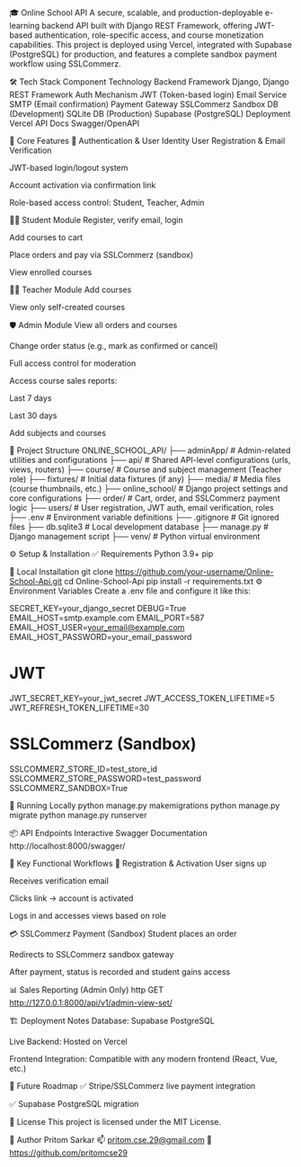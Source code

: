 🎓 Online School API
A secure, scalable, and production-deployable e-learning backend API built with Django REST Framework, offering JWT-based authentication, role-specific access, and course monetization capabilities. This project is deployed using Vercel, integrated with Supabase (PostgreSQL) for production, and features a complete sandbox payment workflow using SSLCommerz.

🛠️ Tech Stack
Component	Technology
Backend Framework	Django, Django REST Framework
Auth Mechanism	JWT (Token-based login)
Email Service	SMTP (Email confirmation)
Payment Gateway	SSLCommerz Sandbox
DB (Development)	SQLite
DB (Production)	Supabase (PostgreSQL)
Deployment	Vercel
API Docs	Swagger/OpenAPI

🔑 Core Features
🔐 Authentication & User Identity
User Registration & Email Verification

JWT-based login/logout system

Account activation via confirmation link

Role-based access control: Student, Teacher, Admin

👨‍🎓 Student Module
Register, verify email, login

Add courses to cart

Place orders and pay via SSLCommerz (sandbox)

View enrolled courses

👨‍🏫 Teacher Module
Add courses

View only self-created courses

🛡️ Admin Module
View all orders and courses

Change order status (e.g., mark as confirmed or cancel)

Full access control for moderation

Access course sales reports:

Last 7 days

Last 30 days

Add subjects and courses

🧾 Project Structure
ONLINE_SCHOOL_API/
├── adminApp/          # Admin-related utilities and configurations
├── api/               # Shared API-level configurations (urls, views, routers)
├── course/            # Course and subject management (Teacher role)
├── fixtures/          # Initial data fixtures (if any)
├── media/             # Media files (course thumbnails, etc.)
├── online_school/     # Django project settings and core configurations
├── order/             # Cart, order, and SSLCommerz payment logic
├── users/             # User registration, JWT auth, email verification, roles
├── .env               # Environment variable definitions
├── .gitignore         # Git ignored files
├── db.sqlite3         # Local development database
├── manage.py          # Django management script
├── venv/              # Python virtual environment

⚙️ Setup & Installation
✅ Requirements
Python 3.9+
pip

🔄 Local Installation
git clone https://github.com/your-username/Online-School-Api.git
cd Online-School-Api
pip install -r requirements.txt
⚙️ Environment Variables
Create a .env file and configure it like this:

SECRET_KEY=your_django_secret
DEBUG=True
EMAIL_HOST=smtp.example.com
EMAIL_PORT=587
EMAIL_HOST_USER=your_email@example.com
EMAIL_HOST_PASSWORD=your_email_password

# JWT
JWT_SECRET_KEY=your_jwt_secret
JWT_ACCESS_TOKEN_LIFETIME=5
JWT_REFRESH_TOKEN_LIFETIME=30

# SSLCommerz (Sandbox)
SSLCOMMERZ_STORE_ID=test_store_id
SSLCOMMERZ_STORE_PASSWORD=test_password
SSLCOMMERZ_SANDBOX=True

🚀 Running Locally
python manage.py makemigrations
python manage.py migrate
python manage.py runserver

📦 API Endpoints
Interactive Swagger Documentation
http://localhost:8000/swagger/

🧪 Key Functional Workflows
🔁 Registration & Activation
User signs up

Receives verification email

Clicks link → account is activated

Logs in and accesses views based on role

💳 SSLCommerz Payment (Sandbox)
Student places an order

Redirects to SSLCommerz sandbox gateway

After payment, status is recorded and student gains access

📊 Sales Reporting (Admin Only)
http
GET http://127.0.0.1:8000/api/v1/admin-view-set/

🏗️ Deployment Notes
Database: Supabase PostgreSQL

Live Backend: Hosted on Vercel

Frontend Integration: Compatible with any modern frontend (React, Vue, etc.)

🚧 Future Roadmap
✅ Stripe/SSLCommerz live payment integration

✅ Supabase PostgreSQL migration

📜 License
This project is licensed under the MIT License.

👤 Author
Pritom Sarkar
📫 pritom.cse.29@gmail.com
🔗 https://github.com/pritomcse29

